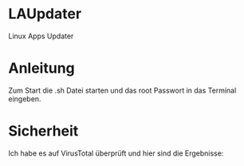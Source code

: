 # LAUpdater
Linux Apps Updater

# Anleitung
Zum Start die .sh Datei starten und das root Passwort in das Terminal eingeben.

# Sicherheit
Ich habe es auf VirusTotal überprüft und hier sind die Ergebnisse:
